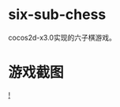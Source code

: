 # six-sub-chess
cocos2d-x3.0实现的六子棋游戏。

# 游戏截图
[!](https://raw.githubusercontent.com/zhangpanyi/six-sub-chess/master/screenshot/1.png)

